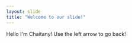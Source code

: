 ```yaml
---
layout: slide
title: "Welcome to our slide!"
---
```

Hello I'm Chaitany!
Use the left arrow to go back!
